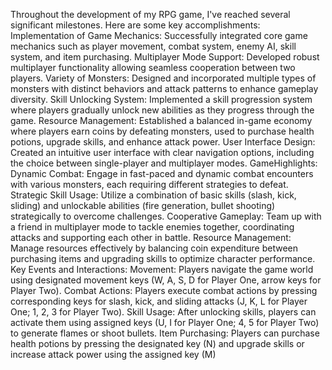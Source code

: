  Throughout the development of my RPG game, I've reached several significant
 milestones. Here are some key accomplishments:
 Implementation of Game Mechanics: Successfully integrated core game mechanics
 such as player movement, combat system, enemy AI, skill system, and item
 purchasing.
 Multiplayer Mode Support: Developed robust multiplayer functionality allowing
 seamless cooperation between two players.
 Variety of Monsters: Designed and incorporated multiple types of monsters with
 distinct behaviors and attack patterns to enhance gameplay diversity.
 Skill Unlocking System: Implemented a skill progression system where players
 gradually unlock new abilities as they progress through the game.
Resource Management: Established a balanced in-game economy where players earn
 coins by defeating monsters, used to purchase health potions, upgrade skills, and
 enhance attack power.
 User Interface Design: Created an intuitive user interface with clear navigation
 options, including the choice between single-player and multiplayer modes.
 GameHighlights:
 Dynamic Combat: Engage in fast-paced and dynamic combat encounters with various
 monsters, each requiring different strategies to defeat.
 Strategic Skill Usage: Utilize a combination of basic skills (slash, kick, sliding) and
 unlockable abilities (fire generation, bullet shooting) strategically to overcome
 challenges.
 Cooperative Gameplay: Team up with a friend in multiplayer mode to tackle enemies
 together, coordinating attacks and supporting each other in battle.
 Resource Management: Manage resources effectively by balancing coin expenditure
 between purchasing items and upgrading skills to optimize character performance.
 Key Events and Interactions:
 Movement: Players navigate the game world using designated movement keys (W, A,
 S, D for Player One, arrow keys for Player Two).
 Combat Actions: Players execute combat actions by pressing corresponding keys for
 slash, kick, and sliding attacks (J, K, L for Player One; 1, 2, 3 for Player Two).
 Skill Usage: After unlocking skills, players can activate them using assigned keys (U,
 I for Player One; 4, 5 for Player Two) to generate flames or shoot bullets.
 Item Purchasing: Players can purchase health potions by pressing the designated key
 (N) and upgrade skills or increase attack power using the assigned key (M)
